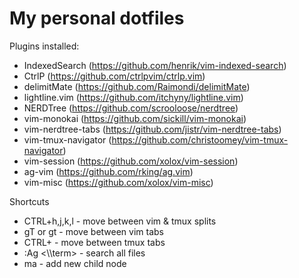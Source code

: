 # My personal dotfiles

Plugins installed:
- IndexedSearch (https://github.com/henrik/vim-indexed-search)
- CtrlP (https://github.com/ctrlpvim/ctrlp.vim)
- delimitMate (https://github.com/Raimondi/delimitMate)
- lightline.vim (https://github.com/itchyny/lightline.vim)
- NERDTree (https://github.com/scrooloose/nerdtree)
- vim-monokai (https://github.com/sickill/vim-monokai)
- vim-nerdtree-tabs (https://github.com/jistr/vim-nerdtree-tabs)
- vim-tmux-navigator (https://github.com/christoomey/vim-tmux-navigator)
- vim-session (https://github.com/xolox/vim-session)
- ag-vim (https://github.com/rking/ag.vim)
- vim-misc (https://github.com/xolox/vim-misc)

Shortcuts
- CTRL+h,j,k,l - move between vim & tmux splits
- gT or gt - move between vim tabs
- CTRL+<num> - move between tmux tabs
- :Ag <\\\term> - search all files
- ma - add new child node
